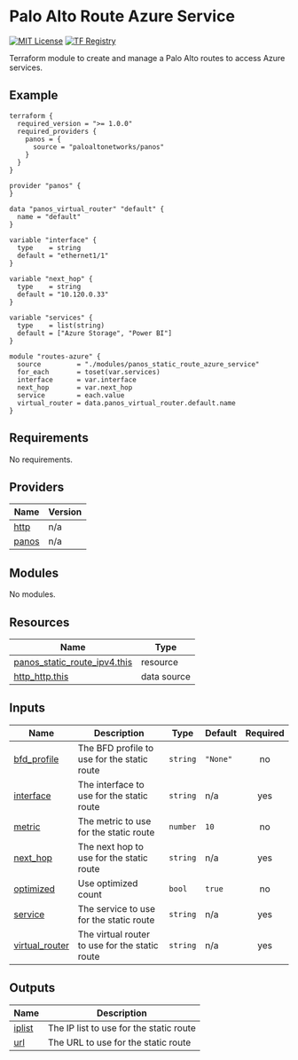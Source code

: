 # Palo Alto Route Azure Service
[![MIT License](https://img.shields.io/badge/license-MIT-orange.svg)](LICENSE) [![TF Registry](https://img.shields.io/badge/terraform-registry-blue.svg)](https://registry.terraform.io/modules/azurerm/resources/azure/latest/submodules/network_interface)

Terraform module to create and manage a Palo Alto routes to access Azure services.

## Example

```hcl
terraform {
  required_version = ">= 1.0.0"
  required_providers {
    panos = {
      source = "paloaltonetworks/panos"
    }
  }
}

provider "panos" {
}

data "panos_virtual_router" "default" {
  name = "default"
}

variable "interface" {
  type    = string
  default = "ethernet1/1"
}

variable "next_hop" {
  type    = string
  default = "10.120.0.33"
}

variable "services" {
  type    = list(string)
  default = ["Azure Storage", "Power BI"]
}

module "routes-azure" {
  source         = "./modules/panos_static_route_azure_service"
  for_each       = toset(var.services)
  interface      = var.interface
  next_hop       = var.next_hop
  service        = each.value
  virtual_router = data.panos_virtual_router.default.name
}
```

## Requirements

No requirements.

## Providers

| Name | Version |
|------|---------|
| <a name="provider_http"></a> [http](#provider\_http) | n/a |
| <a name="provider_panos"></a> [panos](#provider\_panos) | n/a |

## Modules

No modules.

## Resources

| Name | Type |
|------|------|
| [panos_static_route_ipv4.this](https://registry.terraform.io/providers/paloaltonetworks/panos/latest/docs/resources/static_route_ipv4) | resource |
| [http_http.this](https://registry.terraform.io/providers/hashicorp/http/latest/docs/data-sources/http) | data source |

## Inputs

| Name | Description | Type | Default | Required |
|------|-------------|------|---------|:--------:|
| <a name="input_bfd_profile"></a> [bfd\_profile](#input\_bfd\_profile) | The BFD profile to use for the static route | `string` | `"None"` | no |
| <a name="input_interface"></a> [interface](#input\_interface) | The interface to use for the static route | `string` | n/a | yes |
| <a name="input_metric"></a> [metric](#input\_metric) | The metric to use for the static route | `number` | `10` | no |
| <a name="input_next_hop"></a> [next\_hop](#input\_next\_hop) | The next hop to use for the static route | `string` | n/a | yes |
| <a name="input_optimized"></a> [optimized](#input\_optimized) | Use optimized count | `bool` | `true` | no |
| <a name="input_service"></a> [service](#input\_service) | The service to use for the static route | `string` | n/a | yes |
| <a name="input_virtual_router"></a> [virtual\_router](#input\_virtual\_router) | The virtual router to use for the static route | `string` | n/a | yes |

## Outputs

| Name | Description |
|------|-------------|
| <a name="output_iplist"></a> [iplist](#output\_iplist) | The IP list to use for the static route |
| <a name="output_url"></a> [url](#output\_url) | The URL to use for the static route |

